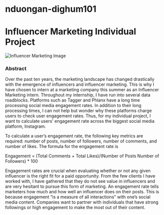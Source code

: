 # nduongan-dighum101

# Influencer Marketing Individual Project 

![Influencer Marketing Image](https://entail-assets.com/mayple/644e1ebe7f0acdd5ba288d9b_influencermarketingstrategychecklist_7fabe1028c7d6232bce8066208246626_2000-1699518605929.jpg)

### Abstract
Over the past ten years, the marketing landscape has changed drastically with the emergence of influencers and influencer marketing. This is why I have chosen to intern at a marketing company this summer as an Influencer Marketing intern. Throughout my internship, I have run into several data roadblocks. Platforms such as Tagger and Phlanx have a long time processing social media engagement rates. In addition to their long processing times, I can not help but wonder why these platforms charge users to check user engagement rates. Thus, for my individual project, I want to calculate users' engagement rate across the biggest social media platform, Instagram. 

To calculate a user’s engagement rate, the following key metrics are required: number of posts, number of followers, number of comments, and number of likes. The formula for the engagement rate is 

Engagement = (Total Comments + Total Likes)/(Number of Posts   Number of Followers) * 100  

Engagement rates are crucial when evaluating whether or not any given influencer is the right fit for a paid opportunity. From the few clients I have worked with, I have gathered that they do not see value in influencers and are very hesitant to pursue this form of marketing. An engagement rate tells marketers how much and how well an influencer does on their posts. This is because engagement “is a measure of all interactions” with one’s social media content. Companies want to partner with individuals that have strong followings or high engagement to make the most out of their content. 
